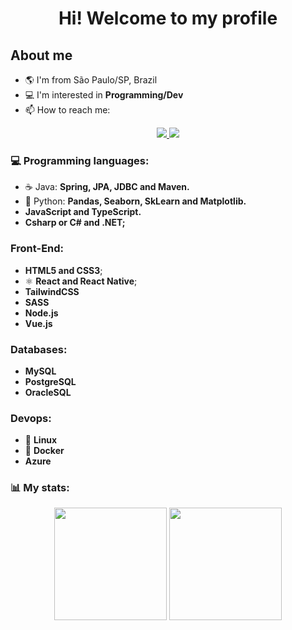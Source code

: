 <div align="center"><h1>Hi! Welcome to my profile</h1></div>

## About me

- 🌎 I'm from São Paulo/SP, Brazil
- 💻 I'm interested in **Programming/Dev**
- 📫 How to reach me: 
<div align="center">
  <a href="mailto:biancabt1102@gmail.com">
    <img src="https://img.shields.io/badge/-Gmail-%23333?style=for-the-badge&logo=gmail&logoColor=white" target="_blank">
  </a>
  <a href="www.linkedin.com/in/biancabteixeira" target="_blank">
    <img src="https://img.shields.io/badge/-LinkedIn-%230077B5?style=for-the-badge&logo=linkedin&logoColor=white" target="_blank">
  </a> 
</div>


### 💻 Programming languages:

- ☕ Java: **Spring, JPA, JDBC and Maven.**
- 🐍 Python: **Pandas, Seaborn, SkLearn and Matplotlib.**
- **JavaScript and TypeScript.**
- **Csharp or C# and .NET;**

### Front-End:

- **HTML5 and CSS3**;
- ⚛ **React and React Native**;
- **TailwindCSS**
- **SASS**
- **Node.js**
- **Vue.js**

### Databases:

- **MySQL**
- **PostgreSQL**
- **OracleSQL**

### Devops:

- 🐧 **Linux**
- 🐳 **Docker**
- **Azure**

### 📊 My stats:

<div align="center">
  <img height="180em" src="https://github-readme-stats.vercel.app/api?username=biancabt1102&theme=dracula&hide_title=true&show_icons=true&include_all_commits=true&layout=compact" />
  <img height="180em" src="https://github-readme-stats.vercel.app/api/top-langs/?username=biancabt1102&layout=compact&theme=dracula&hide_title=true"/>
</div>
